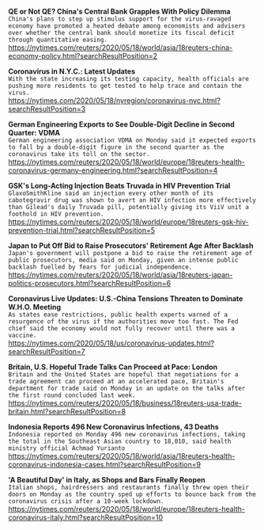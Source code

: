 **QE or Not QE? China's Central Bank Grapples With Policy Dilemma**\
`China's plans to step up stimulus support for the virus-ravaged economy have promoted a heated debate among economists and advisers over whether the central bank should monetize its fiscal deficit through quantitative easing.`\
https://nytimes.com/reuters/2020/05/18/world/asia/18reuters-china-economy-policy.html?searchResultPosition=2

**Coronavirus in N.Y.C.: Latest Updates**\
`With the state increasing its testing capacity, health officials are pushing more residents to get tested to help trace and contain the virus.`\
https://nytimes.com/2020/05/18/nyregion/coronavirus-nyc.html?searchResultPosition=3

**German Engineering Exports to See Double-Digit Decline in Second Quarter: VDMA**\
`German engineering association VDMA on Monday said it expected exports to fall by a double-digit figure in the second quarter as the coronavirus take its toll on the sector.`\
https://nytimes.com/reuters/2020/05/18/world/europe/18reuters-health-coronavirus-germany-engineering.html?searchResultPosition=4

**GSK's Long-Acting Injection Beats Truvada in HIV Prevention Trial**\
`GlaxoSmithKline said an injection every other month of its cabotegravir drug was shown to avert an HIV infection more effectively than Gilead's daily Truvada pill, potentially giving its ViiV unit a foothold in HIV prevention.`\
https://nytimes.com/reuters/2020/05/18/world/europe/18reuters-gsk-hiv-prevention-trial.html?searchResultPosition=5

**Japan to Put Off Bid to Raise Prosecutors' Retirement Age After Backlash**\
`Japan's government will postpone a bid to raise the retirement age of public prosecutors, media said on Monday, given an intense public backlash fuelled by fears for judicial independence.`\
https://nytimes.com/reuters/2020/05/18/world/asia/18reuters-japan-politics-prosecutors.html?searchResultPosition=6

**Coronavirus Live Updates: U.S.-China Tensions Threaten to Dominate W.H.O. Meeting**\
`As states ease restrictions, public health experts warned of a resurgence of the virus if the authorities move too fast. The Fed chief said the economy would not fully recover until there was a vaccine.`\
https://nytimes.com/2020/05/18/us/coronavirus-updates.html?searchResultPosition=7

**Britain, U.S. Hopeful Trade Talks Can Proceed at Pace: London**\
`Britain and the United States are hopeful that negotiations for a trade agreement can proceed at an accelerated pace, Britain's department for trade said on Monday in an update on the talks after the first round concluded last week.`\
https://nytimes.com/reuters/2020/05/18/business/18reuters-usa-trade-britain.html?searchResultPosition=8

**Indonesia Reports 496 New Coronavirus Infections, 43 Deaths**\
`Indonesia reported on Monday 496 new coronavirus infections, taking the total in the Southeast Asian country to 18,010, said health ministry official Achmad Yurianto`\
https://nytimes.com/reuters/2020/05/18/world/asia/18reuters-health-coronavirus-indonesia-cases.html?searchResultPosition=9

**'A Beautiful Day' in Italy, as Shops and Bars Finally Reopen**\
`Italian shops, hairdressers and restaurants finally threw open their doors on Monday as the country sped up efforts to bounce back from the coronavirus crisis after a 10-week lockdown.`\
https://nytimes.com/reuters/2020/05/18/world/europe/18reuters-health-coronavirus-italy.html?searchResultPosition=10

